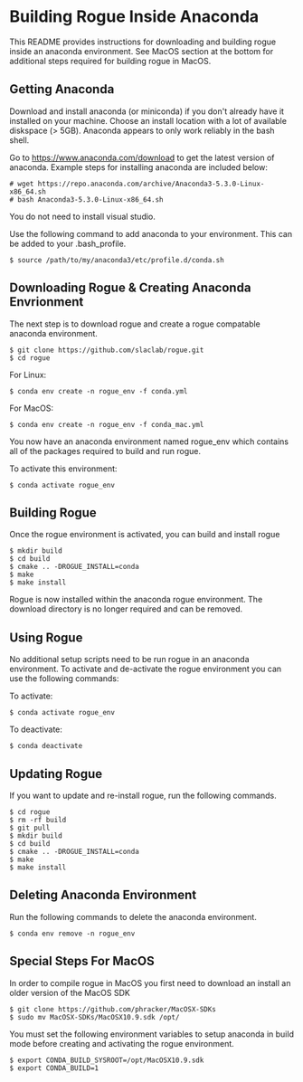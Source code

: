 # Building Rogue Inside Anaconda

This README provides instructions for downloading and building rogue inside an anaconda environment.
See MacOS section at the bottom for additional steps required for building rogue in MacOS.

## Getting Anaconda

Download and install anaconda (or miniconda) if you don't already have it installed on your machine. Choose an install location with a lot of available diskspace (> 5GB). Anaconda appears to only work reliably in the bash shell. 

Go to https://www.anaconda.com/download to get the latest version of anaconda. Example steps for installing anaconda are included below:

````
# wget https://repo.anaconda.com/archive/Anaconda3-5.3.0-Linux-x86_64.sh
# bash Anaconda3-5.3.0-Linux-x86_64.sh
````

You do not need to install visual studio.

Use the following command to add anaconda to your environment. This can be added to your .bash_profile.

````
$ source /path/to/my/anaconda3/etc/profile.d/conda.sh
````

## Downloading Rogue & Creating Anaconda Envrionment

The next step is to download rogue and create a rogue compatable anaconda environment.

````
$ git clone https://github.com/slaclab/rogue.git
$ cd rogue
````

For Linux:

````
$ conda env create -n rogue_env -f conda.yml
````

For MacOS:

````
$ conda env create -n rogue_env -f conda_mac.yml
````

You now have an anaconda environment named rogue_env which contains all of the packages required to build and run rogue.

To activate this environment:

````
$ conda activate rogue_env
````

## Building Rogue

Once the rogue environment is activated, you can build and install rogue

````
$ mkdir build
$ cd build
$ cmake .. -DROGUE_INSTALL=conda
$ make
$ make install
````

Rogue is now installed within the anaconda rogue environment. The download directory is no longer required and can be removed.

## Using Rogue

No additional setup scripts need to be run rogue in an anaconda environment. To activate and de-activate the rogue environment you can use the following commands:

To activate:

````
$ conda activate rogue_env
````

To deactivate:

````
$ conda deactivate
````

## Updating Rogue

If you want to update and re-install rogue, run the following commands.

````
$ cd rogue
$ rm -rf build
$ git pull
$ mkdir build
$ cd build
$ cmake .. -DROGUE_INSTALL=conda
$ make
$ make install
````

## Deleting Anaconda Environment

Run the following commands to delete the anaconda environment.

````
$ conda env remove -n rogue_env
````

## Special Steps For MacOS

In order to compile rogue in MacOS you first need to download an install an older version of the MacOS SDK

````
$ git clone https://github.com/phracker/MacOSX-SDKs
$ sudo mv MacOSX-SDKs/MacOSX10.9.sdk /opt/
````

You must set the following environment variables to setup anaconda in build mode before creating and activating the rogue environment.

````
$ export CONDA_BUILD_SYSROOT=/opt/MacOSX10.9.sdk
$ export CONDA_BUILD=1
````

